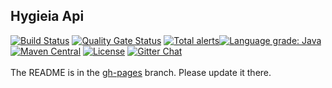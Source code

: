 ## Hygieia Api

[![Build Status](https://api.travis-ci.com/Hygieia/api.svg?branch=master)](https://travis-ci.com/Hygieia/api?branch=master) [![Quality Gate Status](https://sonarcloud.io/api/project_badges/measure?project=Hygieia_api&metric=alert_status)](https://sonarcloud.io/dashboard?id=Hygieia_api)
[![Total alerts](https://img.shields.io/lgtm/alerts/g/Hygieia/api.svg?logo=lgtm&logoWidth=18)](https://lgtm.com/projects/g/Hygieia/api/alerts/)[![Language grade: Java](https://img.shields.io/lgtm/grade/java/g/Hygieia/api.svg?logo=lgtm&logoWidth=18)](https://lgtm.com/projects/g/Hygieia/api/context:java)[![Maven Central](https://img.shields.io/maven-central/v/com.capitalone.dashboard/api.svg?label=Maven%20Central)](https://search.maven.org/search?q=g:%22com.capitalone.dashboard%22%20AND%20a:%22api%22)
[![License](https://img.shields.io/badge/license-Apache%202-blue.svg)](https://www.apache.org/licenses/LICENSE-2.0)
[![Gitter Chat](https://badges.gitter.im/Join%20Chat.svg)](https://www.apache.org/licenses/LICENSE-2.0)
<br>
<br>
The README is in the [gh-pages](https://github.com/capitalone/Hygieia/blob/gh-pages/pages/hygieia/api/api.md) branch. Please update it there.

